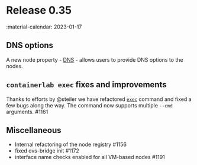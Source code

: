 # Release 0.35

:material-calendar: 2023-01-17

## DNS options

A new node property - [DNS](../manual/nodes.md#dns) - allows users to provide DNS options to the nodes.

## `containerlab exec` fixes and improvements

Thanks to efforts by @steiler we have refactored [`exec`](../cmd/exec.md) command and fixed a few bugs along the way. The command now supports multiple `--cmd` arguments. #1161

## Miscellaneous

* Internal refactoring of the node registry #1156
* fixed ovs-bridge init #1172
* interface name checks enabled for all VM-based nodes #1191
